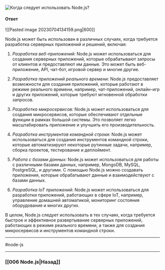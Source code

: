 ![Когда следует использовать Node.js?](https://youtu.be/ad34hPJ273k?t=815)

#### Ответ

![[Pasted image 20230704134159.png|600]]

Node.js может быть использован в различных случаях, когда требуется разработка серверных приложений и решений, включая:

1. *Разработка веб-приложений:* Node.js может использоваться для создания серверных приложений, которые обрабатывают запросы от клиентов и предоставляют им данные. Это может быть веб-приложение, API, чат-бот, игровой сервер и многие другие.
    
2. *Разработка приложений реального времени:* Node.js предоставляет возможности для создания приложений, которые работают в режиме реального времени, например, чат-приложений, онлайн-игр и других приложений, которые требуют мгновенной обработки запросов.
    
3. *Разработка микросервисов:* Node.js может использоваться для создания микросервисов, которые обеспечивают отдельные функции в рамках большой системы. Это позволяет легко масштабировать приложение и улучшить его производительность.
    
4. *Разработка инструментов командной строки:* Node.js может использоваться для создания инструментов командной строки, которые автоматизируют некоторые рутинные задачи, например, сборка проектов, тестирование и деплоймент.
    
5. *Работа с базами данных:* Node.js может использоваться для работы с различными базами данных, например, MongoDB, MySQL, PostgreSQL, и другими. С помощью Node.js можно создавать приложения, которые обрабатывают данные и взаимодействуют с базами данных.
    
6. *Разработка IoT приложений:* Node.js может использоваться для разработки приложений, работающих в сфере IoT, например, управление домашней автоматикой, мониторинг состояния оборудования и многих других.
    

В целом, Node.js следует использовать в тех случаях, когда требуется быстрое и эффективное развертывание серверных приложений, работающих в режиме реального времени, а также для создания микросервисов и инструментов командной строки.

___
#node-js 

___

### [[006 Node.js|Назад]]